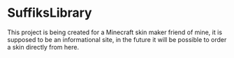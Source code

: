 # SuffiksLibrary
This project is being created for a Minecraft skin maker friend of mine, it is supposed to be an informational site, in the future it will be possible to order a skin directly from here.
